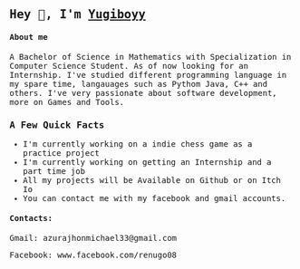 
<span style="font-family: 'monospace';">

<h2>Hey 👋, I'm <a href="https://github.com/Jmazura/">Yugiboyy</a></h2>


#### About me
A Bachelor of Science in Mathematics with Specialization in Computer Science Student.
As of now looking for an Internship. I've studied different programming language in my spare time, langauages such as Pythom Java, C++ and others.
I've very passionate about software development, more on Games and Tools.

###  A Few Quick Facts
<ul>
  <li>
    I'm currently working on a indie chess game as a practice project
  </li>
  
  <li>
    I'm currently working on getting an Internship and a part time job
  </li>
  
  <li>
    All my projects will be Available on Github or on Itch Io
  </li>
  
  <li>
    You can contact me with my facebook and gmail accounts.  
  </li>

  
</ul>

<h4>Contacts:</h4>
<p> Gmail: azurajhonmichael33@gmail.com</p>
<p> Facebook: www.facebook.com/renugo08</p>
